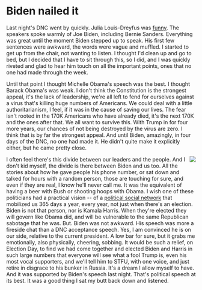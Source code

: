 # Biden nailed it
Last night's DNC went by quickly. Julia Louis-Dreyfus was <a href="https://twitter.com/nowthisnews/status/1296681978029322241">funny</a>. The speakers spoke warmly of Joe Biden, including Bernie Sanders. Everything was great until the moment Biden stepped up to speak. His first few sentences were awkward, the words were vague and muffled. I started to get up from the chair, not wanting to listen. I thought I'd clean up and go to bed, but I decided that I have to sit through this, so I did, and I was quickly riveted and glad to hear him touch on all the important points, ones that no one had made through the week. 

Until that point I thought Michelle Obama's speech was the best. I thought Barack Obama's was weak. I don't think the Constitution is the strongest appeal, it's the lack of leadership, we're all left to fend for ourselves against a virus that's killing huge numbers of Americans. We could deal with a little authoritarianism, I feel, if it was in the cause of saving our lives. The fear isn't rooted in the 170K Americans who have already died, it's the next 170K and the ones after that. We all want to survive this. With Trump in for four more years, our chances of not being destroyed by the virus are zero. I think that is by far the strongest appeal. And until Biden, amazingly, in four days of the DNC, no one had made it. He didn't quite make it explicitly either, but he came pretty close. 

<img src="http://scripting.com/images/2020/04/27/bidenActionFigure.png" border="0" align="right">I often feel there's this divide between our leaders and the people. And I don't kid myself, the divide is there between Biden and us too. All the stories about how he gave people his phone number, or sat down and talked for hours with a random person, those are touching for sure, and even if they are real, I know he'll never call me. It was the equivalent of having a beer with Bush or shooting hoops with Obama. I wish one of these politicians had a practical vision -- of a <a href="http://scripting.com/2016/05/04/1237.html">political social network</a> that mobilized us 365 days a year, every year, not just when there's an election. Biden is not that person, nor is Kamala Harris. When they're elected they will govern like Obama did, and will be vulnerable to the same Republican sabotage that he was. But. Biden was not awkward. His speech was more a fireside chat than a DNC acceptance speech. Yes, I am convinced he is on our side, relative to the current president. A low bar for sure, but it grabs me emotionally, also physically, cheering, sobbing. It would be such a relief, on Election Day, to find we had come together and elected Biden and Harris in such large numbers that everyone will see what a fool Trump is, even his most vocal supporters, and we'll tell him to STFU, with one voice, and just retire in disgrace to his bunker in Russia. It's a dream I allow myself to have. And it was supported by Biden's speech last night. That's political speech at its best. It was a good thing I sat my butt back down and listened. 

